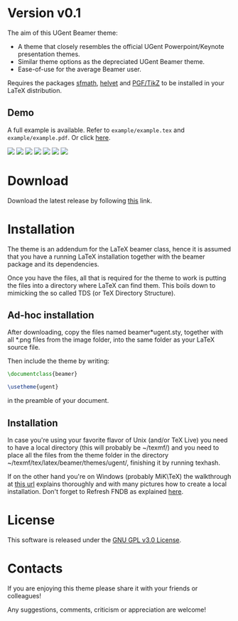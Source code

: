 # Version v0.1
The aim of this UGent Beamer theme:
* A theme that closely resembles the official UGent Powerpoint/Keynote presentation themes.
* Similar theme options as the depreciated UGent Beamer theme.
* Ease-of-use for the average Beamer user.

Requires the packages [sfmath](https://ctan.org/pkg/sfmath),
[helvet](https://ctan.org/pkg/helvet) and [PGF/TikZ](https://ctan.org/pkg/pgf)
to be installed in your LaTeX distribution.

Demo
----
A full example is available. Refer to `example/example.tex` and `example/example.pdf`. Or click [here](https://github.com/driesbenoit/ugent-beamer/blob/master/example/example.pdf).

![](https://github.com/driesbenoit/ugent-beamer/blob/master/example-screenshots/screenshot-example-02.png)
![](https://github.com/driesbenoit/ugent-beamer/blob/master/example-screenshots/screenshot-example-03.png)
![](https://github.com/driesbenoit/ugent-beamer/blob/master/example-screenshots/screenshot-example-04.png)
![](https://github.com/driesbenoit/ugent-beamer/blob/master/example-screenshots/screenshot-example-05.png)
![](https://github.com/driesbenoit/ugent-beamer/blob/master/example-screenshots/screenshot-example-11.png)
![](https://github.com/driesbenoit/ugent-beamer/blob/master/example-screenshots/screenshot-example-17.png)
![](https://github.com/driesbenoit/ugent-beamer/blob/master/example-screenshots/screenshot-example-20.png)

Download
========
Download the latest release by following [this](https://github.com/driesbenoit/ugent-beamer/releases) link.

Installation
============
The theme is an addendum for the LaTeX beamer class, hence it is assumed that you have a running LaTeX installation together with the beamer package and its dependencies.

Once you have the files, all that is required for the theme to work is putting the files into a directory where LaTeX can find them. This boils down to mimicking the so called TDS (or TeX Directory Structure).

Ad-hoc installation 
-------------------
After downloading, copy the files named beamer*ugent.sty, together with all *.png files from the image folder, into the same folder as your LaTeX source file.

Then include the theme by writing:
```latex
\documentclass{beamer}

\usetheme{ugent}
```
in the preamble of your document.

Installation
------------
In case you're using your favorite flavor of Unix (and/or TeX Live) you need to have a local directory (this will probably be ~/texmf/) and you need to place all the files from the theme folder in the directory ~/texmf/tex/latex/beamer/themes/ugent/, finishing it by running texhash.

If on the other hand you're on Windows (probably MiK\TeX) the walkthrough at [this url](http://docs.miktex.org/manual/localadditions.html) explains thoroughly and with many pictures how to create a local installation. Don't forget to Refresh FNDB as explained [here](http://docs.miktex.org/manual/configuring.html#fndbupdate).

License
=======
This software is released under the [GNU GPL v3.0 License](https://www.gnu.org/licenses/gpl-3.0.en.html).

Contacts
========
If you are enjoying this theme please share it with your friends or colleagues!

Any suggestions, comments, criticism or appreciation are welcome!
